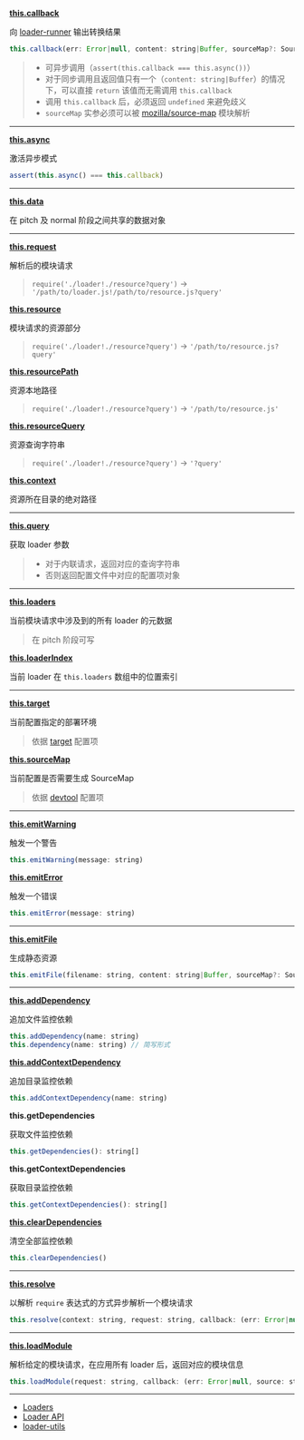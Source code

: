 __[this.callback](https://webpack.js.org/api/loaders/#this-callback)__

向 [loader-runner](https://github.com/webpack/loader-runner) 输出转换结果

```js
this.callback(err: Error|null, content: string|Buffer, sourceMap?: SourceMap)
```

> - 可异步调用（`assert(this.callback === this.async())`）
> - 对于同步调用且返回值只有一个（`content: string|Buffer`）的情况下，可以直接 `return` 该值而无需调用 `this.callback`
> - 调用 `this.callback` 后，必须返回 `undefined` 来避免歧义
> - `sourceMap` 实参必须可以被 [mozilla/source-map](https://github.com/mozilla/source-map) 模块解析

---

__[this.async](https://webpack.js.org/api/loaders/#this-async)__

激活异步模式

```js
assert(this.async() === this.callback)
```

---

__[this.data](https://webpack.js.org/api/loaders/#this-data)__

在 pitch 及 normal 阶段之间共享的数据对象

---

__[this.request](https://webpack.js.org/api/loaders/#this-request)__

解析后的模块请求

> `require('./loader!./resource?query')` → `'/path/to/loader.js!/path/to/resource.js?query'`

__[this.resource](https://webpack.js.org/api/loaders/#this-resource)__

模块请求的资源部分

> `require('./loader!./resource?query')` → `'/path/to/resource.js?query'`

__[this.resourcePath](https://webpack.js.org/api/loaders/#this-resourcepath)__

资源本地路径

> `require('./loader!./resource?query')` → `'/path/to/resource.js'`

__[this.resourceQuery](https://webpack.js.org/api/loaders/#this-resourcequery)__

资源查询字符串

> `require('./loader!./resource?query')` → `'?query'`

__[this.context](https://webpack.js.org/api/loaders/#this-context)__

资源所在目录的绝对路径

---

__[this.query](https://webpack.js.org/api/loaders/#this-query)__

获取 loader 参数

> - 对于内联请求，返回对应的查询字符串
> - 否则返回配置文件中对应的配置项对象

---

__[this.loaders](https://webpack.js.org/api/loaders/#this-loaders)__

当前模块请求中涉及到的所有 loader 的元数据

> 在 pitch 阶段可写

__[this.loaderIndex](https://webpack.js.org/api/loaders/#this-loaderindex)__

当前 loader 在 `this.loaders` 数组中的位置索引

---

__[this.target](https://webpack.js.org/api/loaders/#this-target)__

当前配置指定的部署环境

> 依据 [target](../config/target.md) 配置项

__[this.sourceMap](https://webpack.js.org/api/loaders/#this-sourcemap)__

当前配置是否需要生成 SourceMap

> 依据 [devtool](../config/devtool.md) 配置项

---

__[this.emitWarning](https://webpack.js.org/api/loaders/#this-emitwarning)__

触发一个警告

```js
this.emitWarning(message: string)
```

__[this.emitError](https://webpack.js.org/api/loaders/#this-emiterror)__

触发一个错误

```js
this.emitError(message: string)
```

---

__[this.emitFile](https://webpack.js.org/api/loaders/#this-emitfile)__

生成静态资源

```js
this.emitFile(filename: string, content: string|Buffer, sourceMap?: SourceMap)
```

---

__[this.addDependency](https://webpack.js.org/api/loaders/#this-adddependency)__

追加文件监控依赖

```js
this.addDependency(name: string)
this.dependency(name: string) // 简写形式
```

__[this.addContextDependency](https://webpack.js.org/api/loaders/#this-addcontextdependency)__

追加目录监控依赖

```js
this.addContextDependency(name: string)
```

__this.getDependencies__

获取文件监控依赖

```js
this.getDependencies(): string[]
```

__this.getContextDependencies__

获取目录监控依赖

```js
this.getContextDependencies(): string[]
```

__[this.clearDependencies](https://webpack.js.org/api/loaders/#this-cleardependencies)__

清空全部监控依赖

```js
this.clearDependencies()
```

---

__[this.resolve](https://webpack.js.org/api/loaders/#this-resolve)__

以解析 `require` 表达式的方式异步解析一个模块请求

```js
this.resolve(context: string, request: string, callback: (err: Error|null, result: string) => void)
```

---

__[this.loadModule](https://webpack.js.org/api/loaders/#this-loadmodule)__

解析给定的模块请求，在应用所有 loader 后，返回对应的模块信息

```js
this.loadModule(request: string, callback: (err: Error|null, source: string, sourceMap: SourceMap, module: Module) => void)
```

---

- [Loaders](https://webpack.js.org/loaders/)
- [Loader API](https://webpack.js.org/api/loaders/)
- [loader-utils](https://github.com/webpack/loader-utils)
